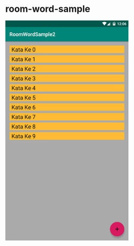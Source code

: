 # room-word-sample

![hasilnya adalah sebagai berikut: ](https://github.com/leon9reat/room-word-sample/blob/master/2019-12-30_12-06-57.jpg)
